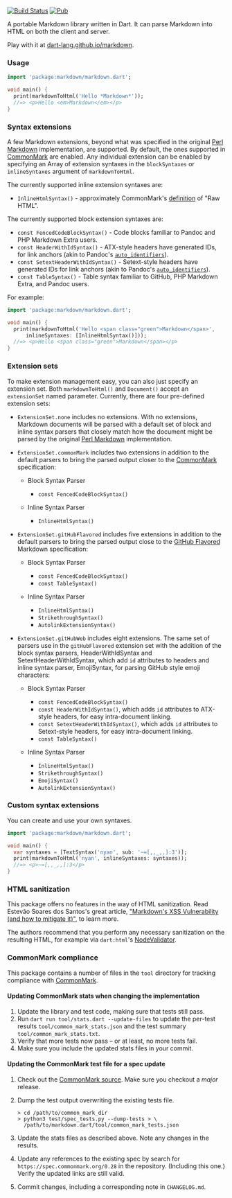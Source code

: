 [![Build Status](https://github.com/dart-lang/markdown/workflows/Dart%20CI/badge.svg)](https://github.com/dart-lang/markdown/actions?query=workflow%3A"Dart+CI"+branch%3Amaster)
[![Pub](https://img.shields.io/pub/v/markdown.svg)](https://pub.dev/packages/markdown)

A portable Markdown library written in Dart. It can parse Markdown into
HTML on both the client and server.

Play with it at
[dart-lang.github.io/markdown](https://dart-lang.github.io/markdown).

### Usage

```dart
import 'package:markdown/markdown.dart';

void main() {
  print(markdownToHtml('Hello *Markdown*'));
  //=> <p>Hello <em>Markdown</em></p>
}
```

### Syntax extensions

A few Markdown extensions, beyond what was specified in the original
[Perl Markdown][] implementation, are supported. By default, the ones supported
in [CommonMark] are enabled. Any individual extension can be enabled by
specifying an Array of extension syntaxes in the `blockSyntaxes` or
`inlineSyntaxes` argument of `markdownToHtml`.

The currently supported inline extension syntaxes are:

* `InlineHtmlSyntax()` - approximately CommonMark's
  [definition][commonmark-raw-html] of "Raw HTML".

The currently supported block extension syntaxes are:

* `const FencedCodeBlockSyntax()` - Code blocks familiar to Pandoc and PHP
  Markdown Extra users.
* `const HeaderWithIdSyntax()` - ATX-style headers have generated IDs, for link
  anchors (akin to Pandoc's [`auto_identifiers`][pandoc-auto_identifiers]).
* `const SetextHeaderWithIdSyntax()` - Setext-style headers have generated IDs
  for link anchors (akin to Pandoc's
  [`auto_identifiers`][pandoc-auto_identifiers]).
* `const TableSyntax()` - Table syntax familiar to GitHub, PHP Markdown Extra,
  and Pandoc users.

For example:

```dart
import 'package:markdown/markdown.dart';

void main() {
  print(markdownToHtml('Hello <span class="green">Markdown</span>',
      inlineSyntaxes: [InlineHtmlSyntax()]));
  //=> <p>Hello <span class="green">Markdown</span></p>
}
```

### Extension sets

To make extension management easy, you can also just specify an extension set.
Both `markdownToHtml()` and `Document()` accept an `extensionSet` named
parameter. Currently, there are four pre-defined extension sets:

* `ExtensionSet.none` includes no extensions. With no extensions, Markdown
  documents will be parsed with a default set of block and inline syntax
  parsers that closely match how the document might be parsed by the original
  [Perl Markdown][] implementation.

* `ExtensionSet.commonMark` includes two extensions in addition to the default
  parsers to bring the parsed output closer to the [CommonMark] specification:

  * Block Syntax Parser
    * `const FencedCodeBlockSyntax()`
  
  * Inline Syntax Parser
    * `InlineHtmlSyntax()`

* `ExtensionSet.gitHubFlavored` includes five extensions in addition to the default
  parsers to bring the parsed output close to the [GitHub Flavored] Markdown
  specification: 

  * Block Syntax Parser
    * `const FencedCodeBlockSyntax()`
    * `const TableSyntax()`
  
  * Inline Syntax Parser
    * `InlineHtmlSyntax()`
    * `StrikethroughSyntax()`
    * `AutolinkExtensionSyntax()`

* `ExtensionSet.gitHubWeb` includes eight extensions. The same set of parsers use
   in the `gitHubFlavored` extension set with the addition of the block syntax parsers,
   HeaderWithIdSyntax and SetextHeaderWithIdSyntax, which add `id` attributes to
   headers and inline syntax parser, EmojiSyntax, for parsing GitHub style emoji
   characters:

  * Block Syntax Parser
    * `const FencedCodeBlockSyntax()`
    * `const HeaderWithIdSyntax()`, which adds `id` attributes to ATX-style
      headers, for easy intra-document linking.
    * `const SetextHeaderWithIdSyntax()`, which adds `id` attributes to
      Setext-style headers, for easy intra-document linking.
    * `const TableSyntax()`
  
  * Inline Syntax Parser
    * `InlineHtmlSyntax()`
    * `StrikethroughSyntax()`
    * `EmojiSyntax()`
    * `AutolinkExtensionSyntax()`

### Custom syntax extensions

You can create and use your own syntaxes.

```dart
import 'package:markdown/markdown.dart';

void main() {
  var syntaxes = [TextSyntax('nyan', sub: '~=[,,_,,]:3')];
  print(markdownToHtml('nyan', inlineSyntaxes: syntaxes));
  //=> <p>~=[,,_,,]:3</p>
}
```

### HTML sanitization

This package offers no features in the way of HTML sanitization. Read Estevão
Soares dos Santos's great article, ["Markdown's XSS Vulnerability (and how to
mitigate it)"], to learn more.

The authors recommend that you perform any necessary sanitization on the
resulting HTML, for example via `dart:html`'s [NodeValidator].

### CommonMark compliance

This package contains a number of files in the `tool` directory for tracking
compliance with [CommonMark].

#### Updating CommonMark stats when changing the implementation

 1. Update the library and test code, making sure that tests still pass.
 2. Run `dart run tool/stats.dart --update-files` to update the
    per-test results `tool/common_mark_stats.json` and the test summary
    `tool/common_mark_stats.txt`.
 3. Verify that more tests now pass – or at least, no more tests fail.
 4. Make sure you include the updated stats files in your commit.

#### Updating the CommonMark test file for a spec update

 1. Check out the [CommonMark source]. Make sure you checkout a *major* release.
 2. Dump the test output overwriting the existing tests file.

    ```console
    > cd /path/to/common_mark_dir
    > python3 test/spec_tests.py --dump-tests > \
      /path/to/markdown.dart/tool/common_mark_tests.json
    ```

 3. Update the stats files as described above. Note any changes in the results.
 4. Update any references to the existing spec by search for
    `https://spec.commonmark.org/0.28` in the repository. (Including this one.)
    Verify the updated links are still valid.
 5. Commit changes, including a corresponding note in `CHANGELOG.md`.

[Perl Markdown]: https://daringfireball.net/projects/markdown/
[CommonMark]: https://commonmark.org/
[commonMark-raw-html]: https://spec.commonmark.org/0.28/#raw-html
[CommonMark source]: https://github.com/commonmark/commonmark-spec
[GitHub Flavored]: https://github.github.com/gfm/
[pandoc-auto_identifiers]: https://pandoc.org/MANUAL.html#extension-auto_identifiers
["Markdown's XSS Vulnerability (and how to mitigate it)"]: https://github.com/showdownjs/showdown/wiki/Markdown%27s-XSS-Vulnerability-(and-how-to-mitigate-it)
[NodeValidator]: https://api.dart.dev/stable/dart-html/NodeValidator-class.html
